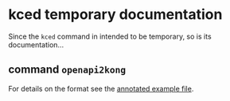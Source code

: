 # kced temporary documentation

Since the `kced` command in intended to be temporary, so is its documentation...

## command `openapi2kong`

For details on the format see the [annotated example file](learnservice_oas.yml).
